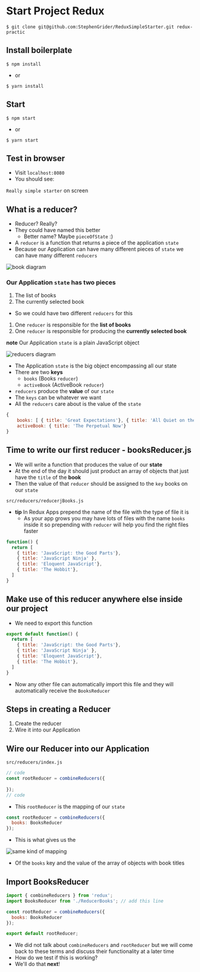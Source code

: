 # Start Project Redux
`$ git clone git@github.com:StephenGrider/ReduxSimpleStarter.git redux-practic`

## Install boilerplate
`$ npm install`

* or

`$ yarn install`

## Start
`$ npm start`

* or

`$ yarn start`

## Test in browser
* Visit `localhost:8080`
* You should see:

`Really simple starter` on screen

## What is a reducer?
* Reducer? Really?
* They could have named this better
    - Better name? Maybe `pieceOfState` :)
* A `reducer` is a function that returns a piece of the application `state`
* Because our Application can have many different pieces of `state` we can have many different `reducers`

![book diagram](https://i.imgur.com/opG59Lo.png)

### Our Application `state` has two pieces
1. The list of books
2. The currently selected book

* So we could have two different `reducers` for this

1. One `reducer` is responsible for the **list of books**
2. One `reducer` is responsible for producing the **currently selected book**

**note** Our Application `state` is a plain JavaScript object

![reducers diagram](https://i.imgur.com/qyRzDc7.png)

* The Application `state` is the big object encompassing all our state
* There are two **keys**
    - `books` (Books `reducer`)
    - `activeBook` (ActiveBook `reducer`)
* `reducers` produce the **value** of our `state`
* The `keys` can be whatever we want
* All the `reducers` care about is the value of the `state`

```js
{
    books: [ { title: 'Great Expectations'}, { title: 'All Quiet on the Western Front'}],
    activeBook: { title: 'The Perpetual Now'}
}
```

## Time to write our first reducer - booksReducer.js
* We will write a function that produces the value of our **state**
* At the end of the day it should just product an array of objects that just have the `title` of the **book**
* Then the value of that `reducer` should be assigned to the `key` books on our `state` 

`src/reducers/reducerjBooks.js`

* **tip** In Redux Apps prepend the name of the file with the type of file it is
  - As your app grows you may have lots of files with the name `books` inside it so prepending with `reducer` will help you find the right files faster

```js
function() {
  return [
    { title: 'JavaScript: the Good Parts'},
    { title: 'JavaScript Ninja' },
    { title: 'Eloquent JavaScript'},
    { title: 'The Hobbit'},
  ]
}
```
    
## Make use of this reducer anywhere else inside our project
* We need to export this function

```js
export default function() {
  return [
    { title: 'JavaScript: the Good Parts'},
    { title: 'JavaScript Ninja' },
    { title: 'Eloquent JavaScript'},
    { title: 'The Hobbit'},
  ]
}
```

* Now any other file can automatically import this file and they will automatically receive the `BooksReducer`

## Steps in creating a Reducer
1. Create the reducer
2. Wire it into our Application

## Wire our Reducer into our Application

`src/reducers/index.js`

```js
// code
const rootReducer = combineReducers({
  
});
// code
```

* This `rootReducer` is the mapping of our `state`

```js
const rootReducer = combineReducers({
  books: BooksReducer
});
```

* This is what gives us the 

![same kind of mapping](https://i.imgur.com/NrHjP6x.png) 

* Of the `books` key and the value of the array of objects with book titles

## Import BooksReducer
```js
import { combineReducers } from 'redux';
import BooksReducer from './ReducerBooks'; // add this line

const rootReducer = combineReducers({
  books: BooksReducer
});

export default rootReducer;
```

* We did not talk about `combineReducers` and `rootReducer` but we will come back to these terms and discuss their functionality at a later time
* How do we test if this is working?
* We'll do that **next**!




